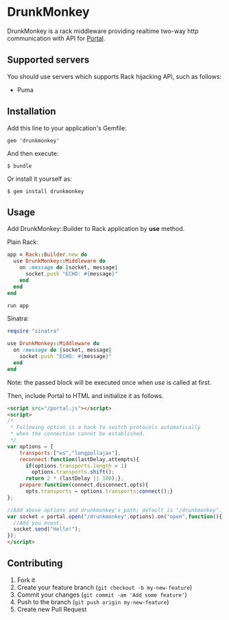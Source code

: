 # DrunkMonkey

DrunkMonkey is a rack middleware providing realtime two-way http communication with API for [Portal](https://github.com/flowersinthesand/portal/ "Portal").

## Supported servers
You should use servers which supports Rack hijacking API, such as follows:
- Puma

## Installation

Add this line to your application's Gemfile:

    gem 'drunkmonkey'

And then execute:

    $ bundle

Or install it yourself as:

    $ gem install drunkmonkey

## Usage

Add DrunkMonkey::Builder to Rack application by **use** method.

Plain Rack:
```ruby
app = Rack::Builder.new do
  use DrunkMonkey::Middleware do
    on :message do |socket, message|
      socket.push "ECHO: #{message}"
    end
  end
end

run app
```

Sinatra:
```ruby
require "sinatra"

use DrunkMonkey::Middleware do
  on :message do |socket, message|
    socket.push "ECHO: #{message}"
  end
end
```
Note: the passed block will be executed once when *use* is called at first.

Then, include Portal to HTML and initialize it as follows.

```html
<script src="/portal.js"></script>
<script>
/*
 * Following option is a hack to switch protocols automatically
 * when the connection cannot be established.
 */
var options = {
    transports:["ws","longpollajax"],
    reconnect:function(lastDelay,attempts){
      if(options.transports.length > 1)
        options.transports.shift();
      return 2 * (lastDelay || 100);},
    prepare:function(connect,disconnect,opts){
      opts.transports = options.transports;connect();}
};

//Add above options and drunkmonkey's path; default is "/drunkmonkey".
var socket = portal.open("/drunkmonkey",options).on("open",function(){
  //Add you event.
  socket.send("Hello!");
});
</script>
```


## Contributing

1. Fork it
2. Create your feature branch (`git checkout -b my-new-feature`)
3. Commit your changes (`git commit -am 'Add some feature'`)
4. Push to the branch (`git push origin my-new-feature`)
5. Create new Pull Request